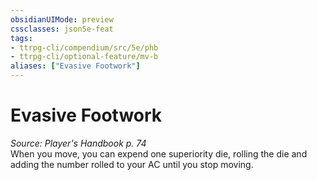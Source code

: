 ```yaml
---
obsidianUIMode: preview
cssclasses: json5e-feat
tags:
- ttrpg-cli/compendium/src/5e/phb
- ttrpg-cli/optional-feature/mv-b
aliases: ["Evasive Footwork"]
---
```

# Evasive Footwork
*Source: Player's Handbook p. 74*  
When you move, you can expend one superiority die, rolling the die and adding the number rolled to your AC until you stop moving.